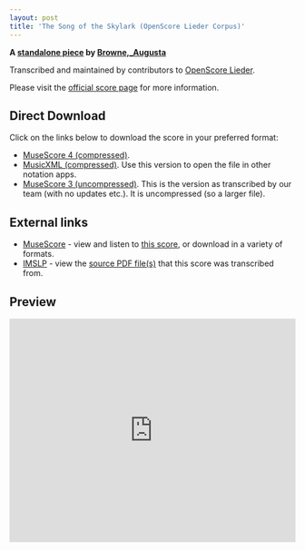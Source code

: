 ```yaml
---
layout: post
title: 'The Song of the Skylark (OpenScore Lieder Corpus)'
---
```


__A [standalone piece](https://fourscoreandmore.org/openscore/lieder/Browne,_Augusta/_/) by [Browne,_Augusta](https://fourscoreandmore.org/openscore/lieder/Browne,_Augusta)__

Transcribed and maintained by contributors to [OpenScore Lieder].

Please visit the [official score page] for more information.

[official score page]: https://musescore.com/openscore-lieder-corpus/scores/6589315
[OpenScore Lieder]: https://musescore.com/openscore-lieder-corpus

## Direct Download

Click on the links below to download the score in your preferred format:
- [MuseScore 4 (compressed)](https://github.com/openscore/lieder/blob/main/scores/Browne,_Augusta/_/The_Song_of_the_Skylark/lc6589315.mscz?raw=true).
- [MusicXML (compressed)](https://github.com/openscore/lieder/blob/main/scores/Browne,_Augusta/_/The_Song_of_the_Skylark/lc6589315.mxl?raw=true). Use this version to open the file in other notation apps.
- [MuseScore 3 (uncompressed)](https://github.com/openscore/lieder/blob/main/scores/Browne,_Augusta/_/The_Song_of_the_Skylark/lc6589315.mscx?raw=true). This is the version as transcribed by our team (with no updates etc.). It is uncompressed (so a larger file).

## External links

- [MuseScore] - view and listen to [this score][MuseScore], or download in a variety of formats.
- [IMSLP] - view the [source PDF file(s)][IMSLP] that this score was transcribed from.

[MuseScore]: https://musescore.com/score/6589315
[IMSLP]: https://imslp.org/wiki/Special:ReverseLookup/534482

## Preview

<iframe width="100%" height="394" src="https://musescore.com/openscore-lieder-corpus/scores/6589315/embed" frameborder="0" allowfullscreen allow="autoplay; fullscreen"></iframe>

